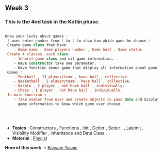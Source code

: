 
## Week 3

### This is the 4nd task in the Kotlin phase.

``` Kotlin OOP Task

Know your lucky about games :
 ( user enter number from 1 to 4 to show him which game he choose )
 Create game class that have:
    - Game name , Game players number , Game ball , Game status
 Create 4 classes, each class:
    - Inherit game class and sit game information.
    - Have constructor take one parameter.
    - Have function about game that display all information about game.
 Games :
    - Football , 11 player/team , have ball , collective.
    - Basketball , 5 player/team , have ball , collective.
    - Karate , 1 player , not have ball , individually.
    - Chess , 1 player , not have ball , individually.
 In main function :
    - Take number from user and create objects to pass data and display
      game information to know which game user choose.

```
<br>
</br>

- **Topics** : Constructors , Functions , Init , Getter , Setter ,  , Lateinit , 
               Visibility Modifier , Inheritance and Data Class .
- **Material** : [Playlist](https://www.youtube.com/watch?v=Lcu-n6yaMKM&list=PLXjbGq0ERjFriC0igmYE9qUwwJfEHGJ8H&index=13)
  
**Hero of this week** -> [Bassam Yassin](https://github.com/Bassam-devAndroid)

